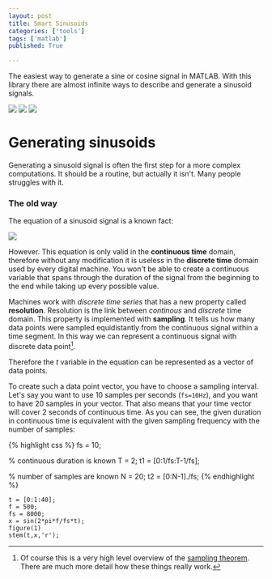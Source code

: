 ```yaml
---
layout: post
title: Smart Sinusoids
categories: ['tools']
tags: ['matlab']
published: True

---
```


The easiest way to generate a sine or cosine signal in MATLAB. With this library there are almost infinite ways to describe and generate a sinusoid signals. 

<a href="http://tiborsimon.github.io/tools/solarized-theme-for-embedded-gists/" target="_blank"><img src="http://tiborsimon.github.io/images/core/corresponding-article.png" /></a>   <a href="http://tiborsimon.github.io/tools/solarized-theme-for-embedded-gists#discussion" target="_blank"><img src="http://tiborsimon.github.io/images/core/join-to-the-discussion.png" /></a>   <a href="http://tiborsimon.github.io/tools/solarized-theme-for-embedded-gists#demo" target="_blank"><img src="http://tiborsimon.github.io/images/core/live-demo.png" /></a>

# Generating sinusoids

Generating a sinusoid signal is often the first step for a more complex computations. It should be a routine, but actually it isn't. Many people struggles with it.

### The old way

The equation of a sinusoid signal is a known fact:

<img src="http://upload.wikimedia.org/math/9/5/0/95070ea56bf2d63142b522d0e1c34d5d.png">

However. This equation is only valid in the __continuous time__ domain, therefore without any modification it is useless in the __discrete time__ domain used by every digital machine. You won't be able to create a continuous variable that spans through the duration of the signal from the beginning to the end while taking up every possible value.

Machines work with _discrete time series_ that has a new property called __resolution__. Resolution is the link between _continous_ and _discrete_ time domain. This property is implemented with __sampling__. It tells us how many data points were sampled equidistantly from the continuous signal within a time segment. In this way we can represent a continuous signal with discrete data point[^1].

Therefore the _t_ variable in the equation can be represented as a vector of data points. 

To create such a data point vector, you have to choose a sampling interval. Let's say you want to use 10 samples per seconds (`fs=10Hz`), and you want to have 20 samples in your vector. That also means that your time vector will cover 2 seconds of continuous time. As you can see, the given duration in continuous time is equivalent with the given sampling frequency with the number of samples:

{% highlight css %}
fs = 10;

% continuous duration is known
T = 2;
t1 = [0:1/fs:T-1/fs];

% number of samples are known
N = 20;
t2 = [0:N-1]./fs;
{% endhighlight %}



```
t = [0:1:40];
f = 500;
fs = 8000;
x = sin(2*pi*f/fs*t);
figure(1)
stem(t,x,'r');
```


[^1]: Of course this is a very high level overview of the [sampling theorem](http://en.wikipedia.org/wiki/Nyquist–Shannon_sampling_theorem). There are much more detail how these things really work.
